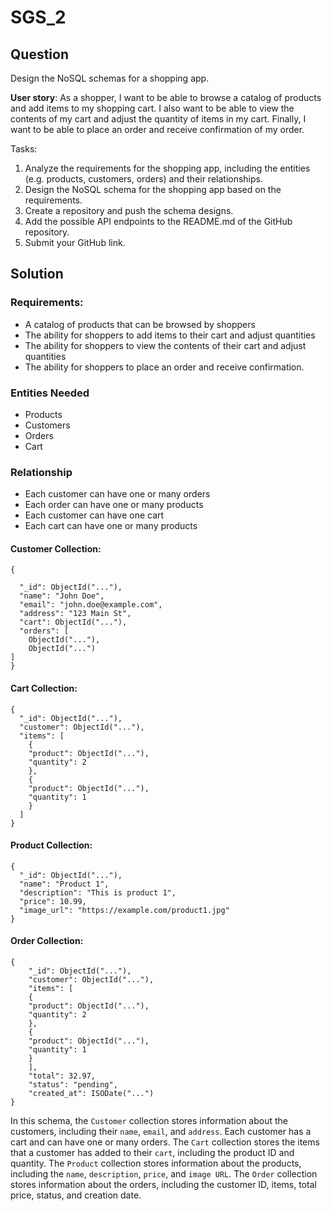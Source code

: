 # SGS_2

## Question
Design the NoSQL schemas for a shopping app.

**User story**: As a shopper, I want to be able to browse a catalog of products and add items to my shopping cart. I also want to be able to view the contents of my cart and adjust the quantity of items in my cart. Finally, I want to be able to place an order and receive confirmation of my order.



Tasks:

1. Analyze the requirements for the shopping app, including the entities (e.g. products, customers, orders) and their relationships.
2. Design the NoSQL schema for the shopping app based on the requirements.
3. Create a repository and push the schema designs.
4. Add the possible API endpoints to the README.md of the GitHub repository.
5. Submit your GitHub link.


## Solution

### Requirements:
- A catalog of products that can be browsed by shoppers
- The ability for shoppers to add items to their cart and adjust quantities
- The ability for shoppers to view the contents of their cart and adjust quantities
- The ability for shoppers to place an order and receive confirmation.

### Entities Needed
- Products
- Customers
- Orders
- Cart


### Relationship
- Each customer can have one or many orders
- Each order can have one or many products
- Each customer can have one cart
- Each cart can have one or many products


#### Customer Collection:
```
{

  "_id": ObjectId("..."),
  "name": "John Doe",
  "email": "john.doe@example.com",
  "address": "123 Main St",
  "cart": ObjectId("..."),
  "orders": [
    ObjectId("..."),
    ObjectId("...")
]
}
```

#### Cart Collection:
```
{
  "_id": ObjectId("..."),
  "customer": ObjectId("..."),
  "items": [
    {
    "product": ObjectId("..."),
    "quantity": 2
    },
    {
    "product": ObjectId("..."),
    "quantity": 1
    }
  ]
}
```

#### Product Collection:
```
{
  "_id": ObjectId("..."),
  "name": "Product 1",
  "description": "This is product 1",
  "price": 10.99,
  "image_url": "https://example.com/product1.jpg"
}
```

#### Order Collection:
```
{
    "_id": ObjectId("..."),
    "customer": ObjectId("..."),
    "items": [
    {
    "product": ObjectId("..."),
    "quantity": 2
    },
    {
    "product": ObjectId("..."),
    "quantity": 1
    }
    ],
    "total": 32.97,
    "status": "pending",
    "created_at": ISODate("...")
}
```

In this schema, the `Customer` collection stores information about the customers, including their `name`, `email`, and `address`. Each customer has a cart and can have one or many orders. The `Cart` collection stores the items that a customer has added to their `cart`, including the product ID and quantity. The `Product` collection stores information about the products, including the `name`, `description`, `price`, and `image URL`. The `Order` collection stores information about the orders, including the customer ID, items, total price, status, and creation date.
